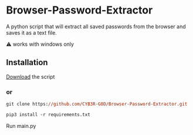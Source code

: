 # **Browser-Password-Extractor**  
  

A python script that will extract all saved passwords from the browser and saves it as a text file.  
  

⚠️ works with windows only  
  

## Installation  

[Download](https://github.com/CYB3R-G0D/Browser-Password-Extractor/archive/refs/heads/main.zip) the script 

### or  

```ps
git clone https://github.com/CYB3R-G0D/Browser-Password-Extractor.git
```

```ps
pip3 install -r requirements.txt
```

Run main.py